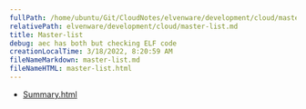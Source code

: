 ```yaml
---
fullPath: /home/ubuntu/Git/CloudNotes/elvenware/development/cloud/master-list.md
relativePath: elvenware/development/cloud/master-list.md
title: Master-list
debug: aec has both but checking ELF code
creationLocalTime: 3/18/2022, 8:20:59 AM
fileNameMarkdown: master-list.md
fileNameHTML: master-list.html
---
```


<!-- toc -->
<!-- tocstop -->

* [Summary.html](Summary.html)